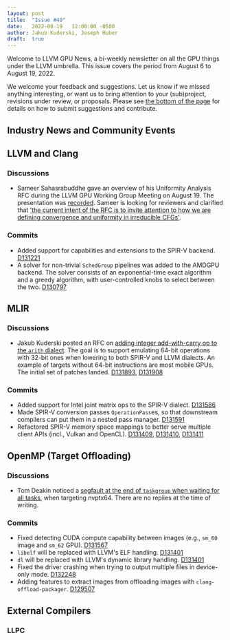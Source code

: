 ```yaml
---
layout: post
title:  "Issue #40"
date:   2022-08-19   12:00:00 -0500
author: Jakub Kuderski, Joseph Huber
draft:  true
---
```


Welcome to LLVM GPU News, a bi-weekly newsletter on all the GPU things under the LLVM umbrella.
This issue covers the period from August 6 to August 19, 2022.

We welcome your feedback and suggestions. Let us know if we missed anything interesting, or want us to bring attention to your (sub)project, revisions under review, or proposals. Please see [the bottom of the page](https://llvm-gpu-news.github.io/about/) for details on how to submit suggestions and contribute.


## Industry News and Community Events


##  LLVM and Clang

### Discussions

* Sameer Sahasrabuddhe gave an overview of his Uniformity Analysis RFC during the LLVM GPU Working Group Meeting on August 19. The presentation was [recorded](https://discourse.llvm.org/t/rfc-uniformity-analysis-for-irreducible-control-flow/64139/6). Sameer is looking for reviewers and clarified that ['the current intent of the RFC is to invite attention to how we are defining convergence and uniformity in irreducible CFGs'](https://discourse.llvm.org/t/rfc-uniformity-analysis-for-irreducible-control-flow/64139/9).

### Commits

* Added support for capabilities and extensions to the SPIR-V backend. [D131221](https://reviews.llvm.org/D131221)
* A solver for non-trivial `SchedGroup` pipelines was added to the AMDGPU backend. The solver consists of an exponential-time exact algorithm and a greedy algorithm, with user-controlled knobs to select between the two. [D130797](https://reviews.llvm.org/D130797)


## MLIR

### Discussions

* Jakub Kuderski posted an RFC on [adding integer add-with-carry op to the `arith` dialect](https://discourse.llvm.org/t/convert-nvidia-gpu-llvm-ir-nvvm-alloca-instruction-to-amdgpus/64578). The goal is to support emulating 64-bit operations with 32-bit ones when lowering to both SPIR-V and LLVM dialects. An example of targets without 64-bit instructions are most mobile GPUs. The initial set of patches landed. [D131893](https://reviews.llvm.org/D131893), [D131908](https://reviews.llvm.org/D131908)

### Commits

* Added support for Intel joint matrix ops to the SPIR-V dialect. [D131586](https://reviews.llvm.org/D131586)
* Made SPIR-V conversion passes `OperationPass`es, so that downstream compilers can put them in a nested pass manager. [D131591](https://reviews.llvm.org/D131591)
* Refactored SPIR-V memory space mappings to better serve multiple client APIs (incl., Vulkan and OpenCL). [D131409](https://reviews.llvm.org/D131409), [D131410](https://reviews.llvm.org/D131410), [D131411](https://reviews.llvm.org/D131411)


## OpenMP (Target Offloading)

### Discussions

* Tom Deakin noticed a [segfault at the end of `taskgroup` when waiting for all tasks](https://discourse.llvm.org/t/taskgroup-task-reduction-with-target-in-reduction-segfaults/64683), when targeting nvptx64. There are no replies at the time of writing.

### Commits

* Fixed detecting CUDA compute capability between images (e.g., `sm_60` image and `sm_62` GPU). [D131567](https://reviews.llvm.org/D131567)
* `libelf` will be replaced with LLVM's ELF handling. [D131401](https://reviews.llvm.org/D131401)
* `dl` will be replaced with LLVM's dynamic library handling. [D131401](https://reviews.llvm.org/D131401)
* Fixed the driver crashing when trying to output multiple files in device-only mode. [D132248](https://reviews.llvm.org/D132248)
* Adding features to extract images from offloading images with `clang-offload-packager`. [D129507](https://reviews.llvm.org/D129507)


## External Compilers

### LLPC
